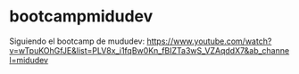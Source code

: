 # bootcampmidudev

Siguiendo el bootcamp de mududev: https://www.youtube.com/watch?v=wTpuKOhGfJE&list=PLV8x_i1fqBw0Kn_fBIZTa3wS_VZAqddX7&ab_channel=midudev
